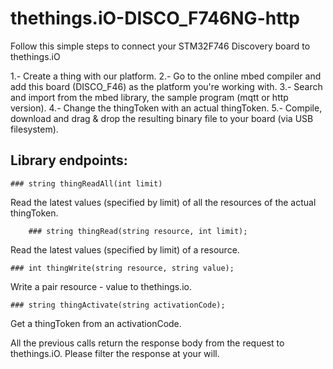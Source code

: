 # thethings.iO-DISCO_F746NG-http

Follow this simple steps to connect your STM32F746 Discovery board to thethings.iO

1.- Create a thing with our platform.
2.- Go to the online mbed compiler and add this board (DISCO_F46) as the platform you're working with.
3.- Search and import from the mbed library, the sample program (mqtt or http version).
4.- Change the thingToken with an actual thingToken.
5.- Compile, download and drag & drop the resulting binary file to your board (via USB filesystem).

## Library endpoints:

    ### string thingReadAll(int limit)

Read the latest values (specified by limit) of all the resources of the actual thingToken.

		### string thingRead(string resource, int limit);

Read the latest values (specified by limit) of a resource.

    ### int thingWrite(string resource, string value);

Write a pair resource - value to thethings.io.

    ### string thingActivate(string activationCode);

Get a thingToken from an activationCode.

All the previous calls return the response body from the request to thethings.iO. Please filter the response at your will.
